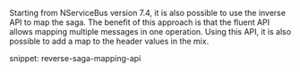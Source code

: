 Starting from NServiceBus version 7.4, it is also possible to use the inverse API to map the saga. The benefit of this approach is that the fluent API allows mapping multiple messages in one operation. Using this API, it is also possible to add a map to the header values in the mix.

snippet: reverse-saga-mapping-api

